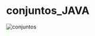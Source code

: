# conjuntos_JAVA
![conjuntos](https://user-images.githubusercontent.com/62920120/159097217-7b120807-c3fa-4165-87dd-311e69c794f1.png)
